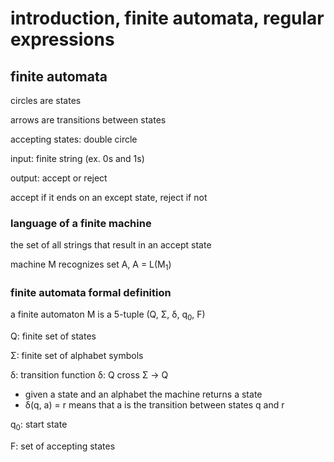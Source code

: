 # introduction, finite automata, regular expressions

## finite automata

circles are states

arrows are transitions between states

accepting states: double circle

input: finite string (ex. 0s and 1s)

output: accept or reject

accept if it ends on an except state, reject if not

### language of a finite machine

the set of all strings that result in an accept state

machine M recognizes set A, A = L(M<sub>1</sub>)

### finite automata formal definition

a finite automaton M is a 5-tuple (Q, Σ, δ, q<sub>0</sub>, F)

Q: finite set of states

Σ: finite set of alphabet symbols

δ: transition function δ: Q cross Σ -> Q

- given a state and an alphabet the machine returns a state
- δ(q, a) = r means that a is the transition between states q and r

q<sub>0</sub>: start state

F: set of accepting states
